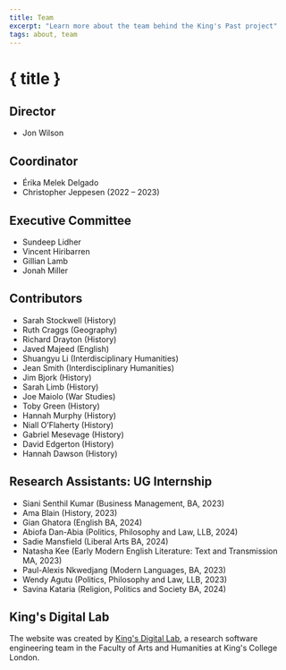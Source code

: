 ```yaml
---
title: Team
excerpt: "Learn more about the team behind the King's Past project"
tags: about, team
---
```


# { title }

## Director

- Jon Wilson

## Coordinator

- Érika Melek Delgado
- Christopher Jeppesen (2022 – 2023)

## Executive Committee

- Sundeep Lidher
- Vincent Hiribarren
- Gillian Lamb
- Jonah Miller

## Contributors

- Sarah Stockwell (History)
- Ruth Craggs (Geography)
- Richard Drayton (History)
- Javed Majeed (English)
- Shuangyu Li (Interdisciplinary Humanities)
- Jean Smith (Interdisciplinary Humanities)
- Jim Bjork (History)
- Sarah Limb (History)
- Joe Maiolo (War Studies)
- Toby Green (History)
- Hannah Murphy (History)
- Niall O’Flaherty (History)
- Gabriel Mesevage (History)
- David Edgerton (History)
- Hannah Dawson (History)

## Research Assistants: UG Internship

- Siani Senthil Kumar (Business Management, BA, 2023)
- Ama Blain (History, 2023)
- Gian Ghatora (English BA, 2024)
- Abiofa Dan-Abia (Politics, Philosophy and Law, LLB, 2024)
- Sadie Mansfield (Liberal Arts BA, 2024)
- Natasha Kee (Early Modern English Literature: Text and Transmission MA, 2023)
- Paul-Alexis Nkwedjang (Modern Languages, BA, 2023)
- Wendy Agutu (Politics, Philosophy and Law, LLB, 2023)
- Savina Kataria (Religion, Politics and Society BA, 2024)

## King's Digital Lab

The website was created by [King's Digital Lab](https://kdl.kcl.ac.uk/),
a research software engineering team in the Faculty of Arts and Humanities at
King's College London.

